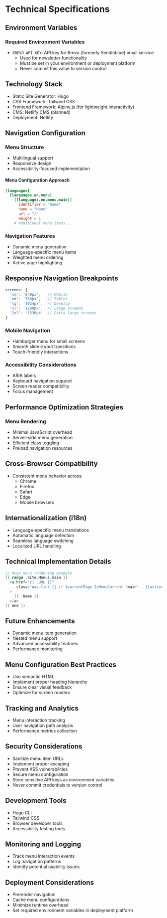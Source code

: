 # Technical Specifications

## Environment Variables
### Required Environment Variables
- `BREVO_API_KEY`: API key for Brevo (formerly Sendinblue) email service
  - Used for newsletter functionality
  - Must be set in your environment or deployment platform
  - Never commit this value to version control

## Technology Stack
- Static Site Generator: Hugo
- CSS Framework: Tailwind CSS
- Frontend Framework: Alpine.js (for lightweight interactivity)
- CMS: Netlify CMS (planned)
- Deployment: Netlify

## Navigation Configuration

### Menu Structure
- Multilingual support
- Responsive design
- Accessibility-focused implementation

#### Menu Configuration Approach
```toml
[languages]
  [languages.en.menu]
    [[languages.en.menu.main]]
      identifier = "home"
      name = "Home"
      url = "/"
      weight = 1
    # Additional menu items...
```

### Navigation Features
- Dynamic menu generation
- Language-specific menu items
- Weighted menu ordering
- Active page highlighting

## Responsive Navigation Breakpoints
```javascript
screens: {
  'sm': '640px',   // Mobile
  'md': '768px',   // Tablet
  'lg': '1024px',  // Desktop
  'xl': '1280px',  // Large screens
  '2xl': '1536px'  // Extra large screens
}
```

### Mobile Navigation
- Hamburger menu for small screens
- Smooth slide-in/out transitions
- Touch-friendly interactions

### Accessibility Considerations
- ARIA labels
- Keyboard navigation support
- Screen reader compatibility
- Focus management

## Performance Optimization Strategies
### Menu Rendering
- Minimal JavaScript overhead
- Server-side menu generation
- Efficient class toggling
- Preload navigation resources

## Cross-Browser Compatibility
- Consistent menu behavior across:
  - Chrome
  - Firefox
  - Safari
  - Edge
  - Mobile browsers

## Internationalization (i18n)
- Language-specific menu translations
- Automatic language detection
- Seamless language switching
- Localized URL handling

## Technical Implementation Details
```go
// Hugo menu rendering example
{{ range .Site.Menus.main }}
  <a href="{{ .URL }}" 
     class="nav-link {{ if $currentPage.IsMenuCurrent "main" . }}active{{ end }}"
  >
    {{ .Name }}
  </a>
{{ end }}
```

## Future Enhancements
- Dynamic menu item generation
- Nested menu support
- Advanced accessibility features
- Performance monitoring

## Menu Configuration Best Practices
- Use semantic HTML
- Implement proper heading hierarchy
- Ensure clear visual feedback
- Optimize for screen readers

## Tracking and Analytics
- Menu interaction tracking
- User navigation path analysis
- Performance metrics collection

## Security Considerations
- Sanitize menu item URLs
- Implement proper escaping
- Prevent XSS vulnerabilities
- Secure menu configuration
- Store sensitive API keys as environment variables
- Never commit credentials to version control

## Development Tools
- Hugo CLI
- Tailwind CSS
- Browser developer tools
- Accessibility testing tools

## Monitoring and Logging
- Track menu interaction events
- Log navigation patterns
- Identify potential usability issues

## Deployment Considerations
- Prerender navigation
- Cache menu configurations
- Minimize runtime overhead
- Set required environment variables in deployment platform
